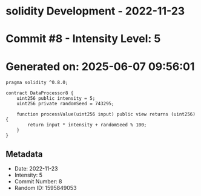 ﻿# solidity Development - 2022-11-23
# Commit #8 - Intensity Level: 5
# Generated on: 2025-06-07 09:56:01
```solidity
pragma solidity ^0.8.0;

contract DataProcessor8 {
    uint256 public intensity = 5;
    uint256 private randomSeed = 743295;

    function processValue(uint256 input) public view returns (uint256) {
        return input * intensity + randomSeed % 100;
    }
}
```
## Metadata
- Date: 2022-11-23
- Intensity: 5
- Commit Number: 8
- Random ID: 1595849053
